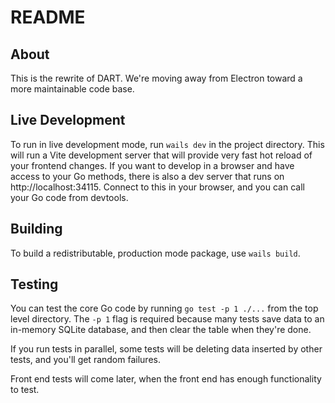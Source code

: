 # README

## About

This is the rewrite of DART. We're moving away from Electron toward a more
maintainable code base.

## Live Development

To run in live development mode, run `wails dev` in the project directory. 
This will run a Vite development server that will provide very fast hot reload 
of your frontend changes. If you want to develop in a browser and have access 
to your Go methods, there is also a dev server that runs on http://localhost:34115. 
Connect to this in your browser, and you can call your Go code from devtools.

## Building

To build a redistributable, production mode package, use `wails build`.

## Testing

You can test the core Go code by running `go test -p 1 ./...` from the top 
level directory. The `-p 1` flag is required because many tests save data to
an in-memory SQLite database, and then clear the table when they're done.

If you run tests in parallel, some tests will be deleting data inserted by
other tests, and you'll get random failures.

Front end tests will come later, when the front end has enough functionality
to test.
